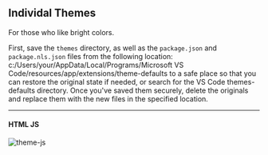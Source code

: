 ## Individal Themes

For those who like bright colors.

First, save the  `themes` directory, as well as the `package.json` and `package.nls.json` files from the following location: c:/Users/your/AppData/Local/Programs/Microsoft VS Code/resources/app/extensions/theme-defaults to a safe place so that you can restore the original state if needed, or search for the VS Code themes-defaults directory. Once you've saved them securely, delete the originals and replace them with the new files in the specified location.

---

#### HTML JS

![theme-js](https://raw.githubusercontent.com/lucafalasco/matcha/master/assets/theme-individual.png)
